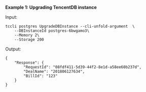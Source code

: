**Example 1: Upgrading TencentDB instance**



Input: 

```
tccli postgres UpgradeDBInstance --cli-unfold-argument  \
    --DBInstanceId postgres-6bwgamo3\
    --Memory 2\
    --Storage 200
```

Output: 
```
{
    "Response": {
        "RequestId": "08fdf411-5d39-44f2-8e1d-a58ee60b237d",
        "DealName": "201806127634",
        "BillId": "123"
    }
}
```

